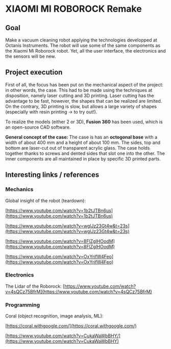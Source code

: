 # XIAOMI MI ROBOROCK Remake

## Goal
Make a vacuum cleaning robot applying the technologies developped at Octanis Instruments. The robot will use some of the same components as the Xiaomi Mi Roborock robot. Yet, all the user interface, the electronics and the sensors will be new.

## Project execution

First of all, the focus has been put on the mechanical aspect of the project: in other words, the case. This had to be made using the techniques at disposition, namely laser cutting and 3D printing. Laser cutting has the advantage to be fast, however, the shapes that can be realized are limited. On the contrary, 3D printing is slow, but allows a large variety of shapes (especially with resin printing -> to try out!).

To realize the models (either 2 or 3D), __Fusion 360__ has been used, which is an open-source CAD software.

__General concept of the case:__ The case is has an __octogonal base__ with a width of about 400 mm and a height of about 100 mm. The sides, top and bottom are laser-cut out of transparent acrylic glass. The case holds together thanks to screws and dented sides that slot one into the other. The inner components are all maintained in place by specific 3D printed parts.

## Interesting links / references

### Mechanics

Global insight of the robot (teardown):

[https://www.youtube.com/watch?v=1b2tJTBn6us](https://www.youtube.com/watch?v=1b2tJTBn6us)

[https://www.youtube.com/watch?v=wglJz23Gt4w&t=23s](https://www.youtube.com/watch?v=wglJz23Gt4w&t=23s)

[https://www.youtube.com/watch?v=8FlZgIHOodM](https://www.youtube.com/watch?v=8FlZgIHOodM)

[https://www.youtube.com/watch?v=OxYrifW4Feo](https://www.youtube.com/watch?v=OxYrifW4Feo)

### Electronics

The Lidar of the Roborock:
[https://www.youtube.com/watch?v=4sQCz75BfrM](https://www.youtube.com/watch?v=4sQCz75BfrM)

### Programming

Coral (object recognition, image analysis, ML):

[https://coral.withgoogle.com/](https://coral.withgoogle.com/)

[https://www.youtube.com/watch?v=CukaWaWbBHY/](https://www.youtube.com/watch?v=CukaWaWbBHY)